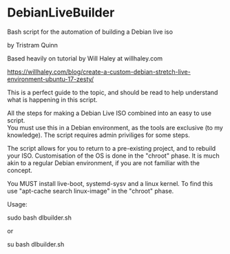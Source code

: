 # DebianLiveBuilder
Bash script for the automation of building a Debian live iso

by Tristram Quinn

Based heavily on tutorial by Will Haley at willhaley.com

https://willhaley.com/blog/create-a-custom-debian-stretch-live-environment-ubuntu-17-zesty/

This is a perfect guide to the topic, and should be read to help understand what 
is happening in this script.

All the steps for making a Debian Live ISO combined into an easy to use script.  
You must use this in a Debian environment, as the tools are exclusive 
(to my knowledge). The script requires admin priviliges for some steps.

The script allows for you to return to a pre-existing project, and to rebuild
your ISO.  Customisation of the OS is done in the "chroot" phase.  It is much
akin to a regular Debian environment, if you are not familiar with the concept.

You MUST install live-boot, systemd-sysv and a linux kernel.  To find this
use "apt-cache search linux-image" in the "chroot" phase.

Usage:

sudo bash dlbuilder.sh

or

su
bash dlbuilder.sh
